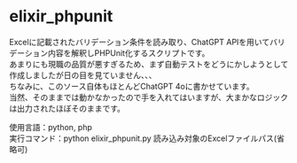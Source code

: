 # elixir_phpunit  
Excelに記載されたバリデーション条件を読み取り、ChatGPT APIを用いてバリデーション内容を解釈しPHPUnit化するスクリプトです。  
あまりにも現職の品質が悪すぎるため、まず自動テストをどうにかしようとして作成しましたが日の目を見ていません、、、  
ちなみに、このソース自体もほとんどChatGPT 4oに書かせています。  
当然、そのままでは動かなかったので手を入れてはいますが、大まかなロジックは出力されたほぼそのままです。
  
使用言語：python, php  
実行コマンド：python elixir_phpunit.py 読み込み対象のExcelファイルパス(省略可)
